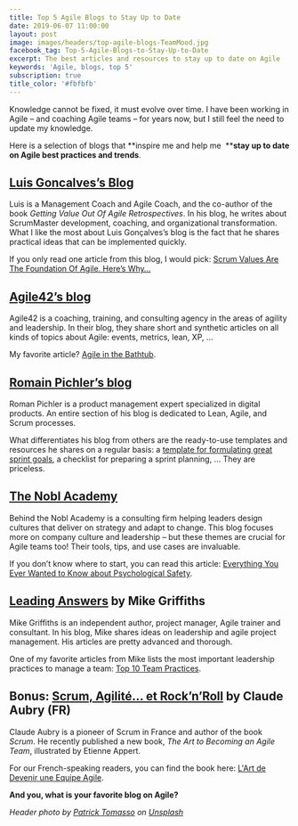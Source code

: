 ```yaml
---
title: Top 5 Agile Blogs to Stay Up to Date
date: 2019-06-07 11:00:00
layout: post
image: images/headers/top-agile-blogs-TeamMood.jpg
facebook_tag: Top-5-Agile-Blogs-to-Stay-Up-to-Date
excerpt: The best articles and resources to stay up to date on Agile
keywords: 'Agile, blogs, top 5'
subscription: true
title_color: '#fbfbfb'
---
```


Knowledge cannot be fixed, it must evolve over time. I have been working in Agile – and coaching Agile teams – for years now, but I still feel the need to update my knowledge.

Here is a selection of blogs that **inspire me and help me &nbsp;****stay up to date on Agile best practices and trends**.

## [**Luis Goncalves’s Blog**](https://luis-goncalves.com/blog)

Luis is a Management Coach and Agile Coach, and the co-author of the book *Getting Value Out Of Agile Retrospectives*. In his blog, he writes about ScrumMaster development, coaching, and organizational transformation. What I like the most about Luis Gon&ccedil;alves’s blog is the fact that he shares practical ideas that can be implemented quickly.

If you only read one article from this blog, I would pick: [Scrum Values Are The Foundation Of Agile. Here’s Why… ](https://luis-goncalves.com/scrum-values/)

## [**Agile42’s blog**](https://www.agile42.com/en/blog)

Agile42 is a coaching, training, and consulting agency in the areas of agility and leadership. In their blog, they share short and synthetic articles on all kinds of topics about Agile: events, metrics, lean, XP, …

My favorite article? [Agile in the Bathtub](https://www.agile42.com/en/blog/2012/08/17/agile-bathtub/).

## [**Romain Pichler’s blog**](https://www.romanpichler.com/blog/)

Roman Pichler is a product management expert specialized in digital products. An entire section of his blog is dedicated to Lean, Agile, and Scrum processes.

What differentiates his blog from others are the ready-to-use templates and resources he shares on a regular basis: a [template for formulating great sprint goals](https://www.romanpichler.com/blog/sprint-goal-template/), a checklist for preparing a sprint planning, … They are priceless.

## [**The Nobl Academy**](https://academy.nobl.io/)

Behind the Nobl Academy is a consulting firm helping leaders design cultures that deliver on strategy and adapt to change. This blog focuses more on company culture and leadership – but these themes are crucial for Agile teams too\! Their tools, tips, and use cases are invaluable.

If you don’t know where to start, you can read this article: [Everything You Ever Wanted to Know about Psychological Safety](https://academy.nobl.io/everything-you-ever-wanted-to-know-psychological-safety/).


## [**Leading Answers**](https://leadinganswers.typepad.com/) **by Mike Griffiths**

Mike Griffiths is an independent author, project manager, Agile trainer and consultant. In his blog, Mike shares ideas on leadership and agile project management. His articles are pretty advanced and thorough.

One of my favorite articles from Mike lists the most important leadership practices to manage a team: [Top 10 Team Practices](https://leadinganswers.typepad.com/leading_answers/2008/03/top-10-team-pra.html).

## **Bonus:&nbsp;**[**Scrum, Agilit&eacute;… et Rock’n’Roll**](http://www.aubryconseil.com/) **by Claude Aubry (FR)**

Claude Aubry is a pioneer of Scrum in France and author of the book *Scrum*. He recently published a new book, *The Art to Becoming an Agile Team*, illustrated by Etienne Appert.

For our French-speaking readers, you can find the book here: [L'Art de Devenir une Equipe Agile](https://www.goodreads.com/book/show/45578791-l-art-de-devenir-une-quipe-agile).

**And you, what is your favorite blog on Agile?**

*Header photo by&nbsp;[Patrick Tomasso](https://unsplash.com/@impatrickt?utm_source=unsplash&amp;utm_medium=referral&amp;utm_content=creditCopyText)&nbsp;on&nbsp;[Unsplash](https://unsplash.com/?utm_source=unsplash&amp;utm_medium=referral&amp;utm_content=creditCopyText)*